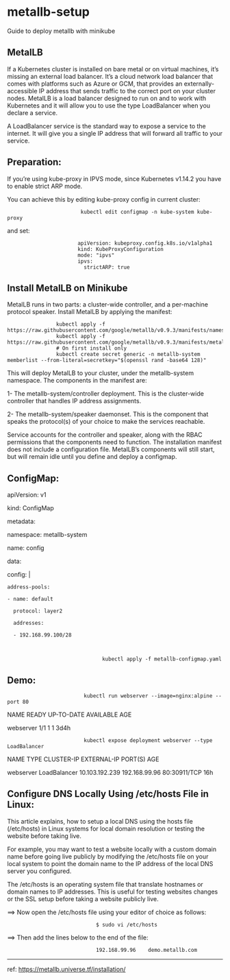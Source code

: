 # metallb-setup
Guide to deploy metallb with minikube 

MetalLB
-------
If a Kubernetes cluster is installed on bare metal or on virtual machines, it’s missing an external load balancer. It’s a cloud network load balancer that comes with platforms such as Azure or GCM, that provides an externally-accessible IP address that sends traffic to the correct port on your cluster nodes. MetalLB is a load balancer designed to run on and to work with Kubernetes and it will allow you to use the type LoadBalancer when you declare a service.

A LoadBalancer service is the standard way to expose a service to the internet. It will give you a single IP address that will forward all traffic to your service.


Preparation:
-----------

If you’re using kube-proxy in IPVS mode, since Kubernetes v1.14.2 you have to enable strict ARP mode.

You can achieve this by editing kube-proxy config in current cluster:

                 
                            kubectl edit configmap -n kube-system kube-proxy

and set:

                           apiVersion: kubeproxy.config.k8s.io/v1alpha1
                           kind: KubeProxyConfiguration
                           mode: "ipvs"
                           ipvs:
                             strictARP: true



Install MetalLB on Minikube
---------------------------
MetalLB runs in two parts: a cluster-wide controller, and a per-machine protocol speaker. Install MetalLB by applying the manifest:


                    kubectl apply -f https://raw.githubusercontent.com/google/metallb/v0.9.3/manifests/namespace.yaml
                    kubectl apply -f https://raw.githubusercontent.com/google/metallb/v0.9.3/manifests/metallb.yaml
                    # On first install only
                    kubectl create secret generic -n metallb-system memberlist --from-literal=secretkey="$(openssl rand -base64 128)"

This will deploy MetalLB to your cluster, under the metallb-system namespace. The components in the manifest are:

1- The metallb-system/controller deployment. This is the cluster-wide controller that handles IP address assignments.

2- The metallb-system/speaker daemonset. This is the component that speaks the protocol(s) of your choice to make the services reachable.

Service accounts for the controller and speaker, along with the RBAC permissions that the components need to function.
The installation manifest does not include a configuration file. MetalLB’s components will still start, but will remain idle until you define and deploy a configmap.

ConfigMap:
----------

apiVersion: v1

kind: ConfigMap

metadata:
  
  namespace: metallb-system
  
  name: config

data:
  
  config: |
    
    address-pools:
    
    - name: default
      
      protocol: layer2
      
      addresses:
      
      - 192.168.99.100/28



                                   kubectl apply -f metallb-configmap.yaml



Demo:
----

                             kubectl run webserver --image=nginx:alpine --port 80 



NAME        READY   UP-TO-DATE   AVAILABLE   AGE

webserver   1/1     1            1           3d4h


                             kubectl expose deployment webserver --type LoadBalancer


NAME         TYPE           CLUSTER-IP       EXTERNAL-IP     PORT(S)        AGE

webserver    LoadBalancer   10.103.192.239   192.168.99.96   80:30911/TCP   16h


Configure DNS Locally Using /etc/hosts File in Linux:
----------------------------------------------------

This article explains, how to setup a local DNS using the hosts file (/etc/hosts) in Linux systems for local domain resolution or testing the website before taking live.

For example, you may want to test a website locally with a custom domain name before going live publicly by modifying the /etc/hosts file on your local system to point the domain name to the IP address of the local DNS server you configured.

The /etc/hosts is an operating system file that translate hostnames or domain names to IP addresses. This is useful for testing websites changes or the SSL setup before taking a website publicly live.

==> Now open the /etc/hosts file using your editor of choice as follows:

                                 $ sudo vi /etc/hosts


==> Then add the lines below to the end of the file:

                                 192.168.99.96    demo.metallb.com



---------------------------------------------------------------------------------------------------------------------------

ref: https://metallb.universe.tf/installation/

